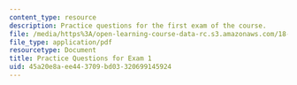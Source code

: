 ```yaml
---
content_type: resource
description: Practice questions for the first exam of the course.
file: /media/https%3A/open-learning-course-data-rc.s3.amazonaws.com/18-01-single-variable-calculus-fall-2006/45a20e8aee443709bd03320699145924_prexam1b.pdf
file_type: application/pdf
resourcetype: Document
title: Practice Questions for Exam 1
uid: 45a20e8a-ee44-3709-bd03-320699145924
---
```

